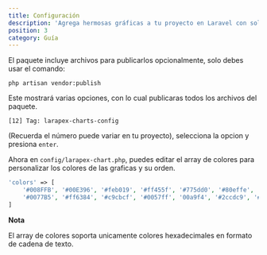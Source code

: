 ```yaml
---
title: Configuración
description: 'Agrega hermosas gráficas a tu proyecto en Laravel con solo un facade.'
position: 3
category: Guía
---
```


El paquete incluye archivos para publicarlos opcionalmente, solo debes usar el comando:

```php[php]
php artisan vendor:publish 
```
Este mostrará varias opciones, con lo cual publicaras todos los archivos del paquete.

```bash[bash]
[12] Tag: larapex-charts-config
```

(Recuerda el número puede variar en tu proyecto), selecciona la opcion y presiona `enter`.

Ahora en `config/larapex-chart.php`, puedes editar el array de colores para personalizar los colores de las graficas y su orden.

```php
'colors' => [
    '#008FFB', '#00E396', '#feb019', '#ff455f', '#775dd0', '#80effe',
    '#0077B5', '#ff6384', '#c9cbcf', '#0057ff', '00a9f4', '#2ccdc9', '#5e72e4'
]
```

<alert type="danger">

<strong>Nota</strong>

El array de colores soporta unicamente colores hexadecimales en formato de cadena de texto.

</alert>